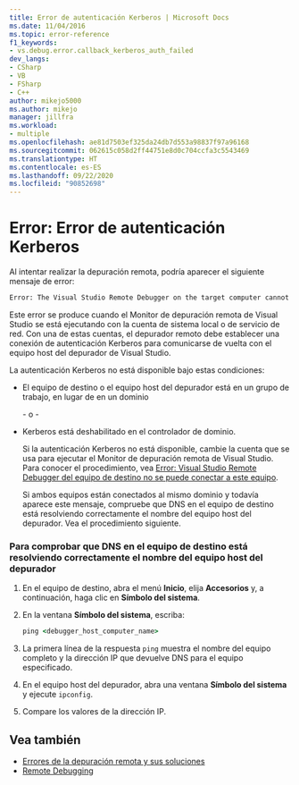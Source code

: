 ```yaml
---
title: Error de autenticación Kerberos | Microsoft Docs
ms.date: 11/04/2016
ms.topic: error-reference
f1_keywords:
- vs.debug.error.callback_kerberos_auth_failed
dev_langs:
- CSharp
- VB
- FSharp
- C++
author: mikejo5000
ms.author: mikejo
manager: jillfra
ms.workload:
- multiple
ms.openlocfilehash: ae81d7503ef325da24db7d553a98837f97a96168
ms.sourcegitcommit: 062615c058d2ff44751e8d0c704ccfa3c5543469
ms.translationtype: HT
ms.contentlocale: es-ES
ms.lasthandoff: 09/22/2020
ms.locfileid: "90852698"
---
```

# <a name="error-kerberos-authentication-failed"></a>Error: Error de autenticación Kerberos
Al intentar realizar la depuración remota, podría aparecer el siguiente mensaje de error:

```cmd
Error: The Visual Studio Remote Debugger on the target computer cannot connect back to this computer. Kerberos authentication failed.
```

 Este error se produce cuando el Monitor de depuración remota de Visual Studio se está ejecutando con la cuenta de sistema local o de servicio de red. Con una de estas cuentas, el depurador remoto debe establecer una conexión de autenticación Kerberos para comunicarse de vuelta con el equipo host del depurador de Visual Studio.

 La autenticación Kerberos no está disponible bajo estas condiciones:

- El equipo de destino o el equipo host del depurador está en un grupo de trabajo, en lugar de en un dominio

   \- o -

- Kerberos está deshabilitado en el controlador de dominio.

  Si la autenticación Kerberos no está disponible, cambie la cuenta que se usa para ejecutar el Monitor de depuración remota de Visual Studio. Para conocer el procedimiento, vea [Error: Visual Studio Remote Debugger del equipo de destino no se puede conectar a este equipo](../debugger/error-the-visual-studio-remote-debugger-service-on-the-target-computer-cannot-connect-back-to-this-computer.md).

  Si ambos equipos están conectados al mismo dominio y todavía aparece este mensaje, compruebe que DNS en el equipo de destino está resolviendo correctamente el nombre del equipo host del depurador. Vea el procedimiento siguiente.

### <a name="to-verify-that-dns-on-the-target-computer-is-correctly-resolving-the-debugger-host-computer-name"></a>Para comprobar que DNS en el equipo de destino está resolviendo correctamente el nombre del equipo host del depurador

1. En el equipo de destino, abra el menú **Inicio**, elija **Accesorios** y, a continuación, haga clic en **Símbolo del sistema**.

2. En la ventana **Símbolo del sistema**, escriba:

    ```cmd
    ping <debugger_host_computer_name>
    ```

3. La primera línea de la respuesta `ping` muestra el nombre del equipo completo y la dirección IP que devuelve DNS para el equipo especificado.

4. En el equipo host del depurador, abra una ventana **Símbolo del sistema** y ejecute `ipconfig`.

5. Compare los valores de la dirección IP.

## <a name="see-also"></a>Vea también
- [Errores de la depuración remota y sus soluciones](../debugger/remote-debugging-errors-and-troubleshooting.md)
- [Remote Debugging](../debugger/remote-debugging.md)
